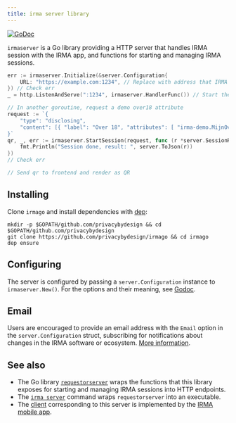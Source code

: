 ```yaml
---
title: irma server library
---
```


<a href="https://godoc.org/github.com/privacybydesign/irmago/server/irmaserver" class="godoc"><img src="https://godoc.org/github.com/privacybydesign/irmago/server/irmaserver?status.svg" alt="GoDoc"></a>

`irmaserver` is a Go library providing a HTTP server that handles IRMA session with the IRMA app, and functions for starting and managing IRMA sessions.

```go
err := irmaserver.Initialize(&server.Configuration{
    URL: "https://example.com:1234", // Replace with address that IRMA apps can reach
}) // Check err
_ = http.ListenAndServe(":1234", irmaserver.HandlerFunc()) // Start the server

// In another goroutine, request a demo over18 attribute
request := `{
    "type": "disclosing",
    "content": [{ "label": "Over 18", "attributes": [ "irma-demo.MijnOverheid.ageLower.over18" ]}]
}`
qr, _, err := irmaserver.StartSession(request, func (r *server.SessionResult) {
    fmt.Println("Session done, result: ", server.ToJson(r))
})
// Check err

// Send qr to frontend and render as QR
```

## Installing

Clone `irmago` and install dependencies with [dep](https://github.com/golang/dep):
```shell
mkdir -p $GOPATH/github.com/privacybydesign && cd $GOPATH/github.com/privacybydesign
git clone https://github.com/privacybydesign/irmago && cd irmago
dep ensure
```

## Configuring
The server is configured by passing a `server.Configuration` instance to `irmaserver.New()`. For the options and their meaning, see [Godoc](https://godoc.org/github.com/privacybydesign/irmago/server/#Configuration).

## Email

Users are encouraged to provide an email address with the `Email` option in the `server.Configuration` struct, subscribing for notifications about changes in the IRMA software or ecosystem. [More information](email).

## See also

* The Go library [`requestorserver`](https://godoc.org/github.com/privacybydesign/irmago/server/requestorserver) wraps the functions that this library exposes for starting and managing IRMA sessions into HTTP endpoints.
* The [`irma server`](irma-server) command wraps `requestorserver` into an executable.
* The [client](https://godoc.org/github.com/privacybydesign/irmago/irmaclient) corresponding to this server is implemented by the [IRMA mobile app](https://github.com/privacybydesign/irma_mobile).
